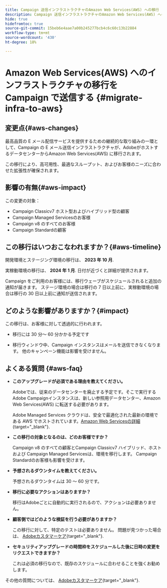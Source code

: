 ```yaml
---
title: Campaign 送信インフラストラクチャのAmazon Web Services(AWS) への移行
description: Campaign 送信インフラストラクチャのAmazon Web Services(AWS) への移行
hide: true
hidefromtoc: true
source-git-commit: 15beb6e4aae7a00b245277bcb4c6c60c13b22884
workflow-type: tm+mt
source-wordcount: '430'
ht-degree: 18%

---
```



# Amazon Web Services(AWS) へのインフラストラクチャの移行を Campaign で送信する {#migrate-infra-to-aws}

## 変更点{#aws-changes}

最高品質の E メール配信サービスを提供するための継続的な取り組みの一環として、Campaign の E メール送信インフラストラクチャが、AdobeがホストするデータセンターからAmazon Web Services(AWS) に移行されます。

この移行により、高可用性、最適なスループット、およびお客様のニーズに合わせた拡張性が確保されます。

## 影響の有無{#aws-impact}

この変更の対象：

* Campaign Classicv7 ホスト型およびハイブリッド型の顧客
* Campaign Managed Servicesのお客様
* Campaign v8 のすべてのお客様
* Campaign Standardの顧客

## この移行はいつおこなわれますか？{#aws-timeline}

開発環境とステージング環境の移行は、 **2023 年 10 月**.

実稼動環境の移行は、 **2024 年 1 月**. 日付が近づくと詳細が提供されます。

Campaign をご利用のお客様には、移行ウェーブがスケジュールされると追加の通知が届きます。 ステージ環境の場合は移行の 7 日以上前に、実稼動環境の場合は移行の 30 日以上前に通知が送信されます。

## どのような影響がありますか？{#impact}

この移行は、お客様に対して透過的に行われます。

* 移行には 30 分～ 60 分かかる予定です

* 移行ウィンドウ中、Campaign インスタンスはメールを送信できなくなります。 他のキャンペーン機能は影響を受けません。


## よくある質問 {#aws-faq}

* **このアップグレードが必須である理由を教えてください。**

  Adobeでは、従来のデータセンターを廃止する予定です。そこで実行するAdobe Campaignインスタンスは、新しい参照用データセンター、Amazon Web Services(AWS) に転送する必要があります。

  Adobe Managed Services クラウドは、安全で最適化された最新の環境である AWS でホストされています。[Amazon Web Servicesの詳細](https://aws.amazon.com/application-hosting/benefits/){target="_blank"}.

* **この移行の対象となるのは、どのお客様ですか？**

  Campaign v8 のすべての顧客とCampaign Classicv7 ハイブリッド、ホストおよび Campaign Managed Servicesは、環境を移行します。 Campaign Standardのお客様も影響を受けます。

* **予想されるダウンタイムを教えてください。**

  予想されるダウンタイムは 30 ～ 60 分です。

* **移行に必要なアクションはありますか？**

  移行はAdobeごとに自動的に実行されるので、アクションは必要ありません。

* **顧客側ではどのような検証を行う必要がありますか？**

  この移行に対して、特定のテストは必要ありません。 問題が見つかった場合は、 [Adobeカスタマーケア](https://experienceleague.adobe.com/?support-solution=Campaign&amp;lang=ja#support){target="_blank"}.


* **セキュリティアップグレードの時間枠をスケジュールした後に日時の変更をリクエストできますか？**

  これは必須の移行なので、既存のスケジュールに合わせることを強くお勧めします。


その他の質問については、 [Adobeカスタマーケア](https://experienceleague.adobe.com/?support-solution=Campaign&amp;lang=ja#support){target="_blank"}.
